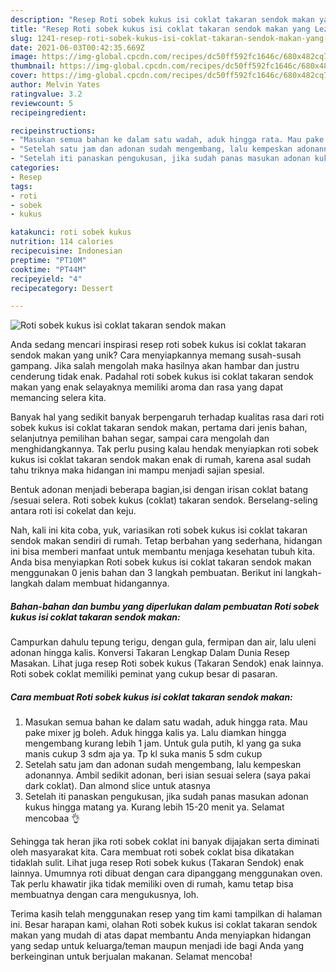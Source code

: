 ```yaml
---
description: "Resep Roti sobek kukus isi coklat takaran sendok makan yang Lezat Sekali"
title: "Resep Roti sobek kukus isi coklat takaran sendok makan yang Lezat Sekali"
slug: 1241-resep-roti-sobek-kukus-isi-coklat-takaran-sendok-makan-yang-lezat-sekali
date: 2021-06-03T00:42:35.669Z
image: https://img-global.cpcdn.com/recipes/dc50ff592fc1646c/680x482cq70/roti-sobek-kukus-isi-coklat-takaran-sendok-makan-foto-resep-utama.jpg
thumbnail: https://img-global.cpcdn.com/recipes/dc50ff592fc1646c/680x482cq70/roti-sobek-kukus-isi-coklat-takaran-sendok-makan-foto-resep-utama.jpg
cover: https://img-global.cpcdn.com/recipes/dc50ff592fc1646c/680x482cq70/roti-sobek-kukus-isi-coklat-takaran-sendok-makan-foto-resep-utama.jpg
author: Melvin Yates
ratingvalue: 3.2
reviewcount: 5
recipeingredient:

recipeinstructions:
- "Masukan semua bahan ke dalam satu wadah, aduk hingga rata. Mau pake mixer jg boleh. Aduk hingga kalis ya. Lalu diamkan hingga mengembang kurang lebih 1 jam. Untuk gula putih, kl yang ga suka manis cukup 3 sdm aja ya. Tp kl suka manis 5 sdm cukup"
- "Setelah satu jam dan adonan sudah mengembang, lalu kempeskan adonannya. Ambil sedikit adonan, beri isian sesuai selera (saya pakai dark coklat). Dan almond slice untuk atasnya"
- "Setelah iti panaskan pengukusan, jika sudah panas masukan adonan kukus hingga matang ya. Kurang lebih 15-20 menit ya. Selamat mencobaa 👌"
categories:
- Resep
tags:
- roti
- sobek
- kukus

katakunci: roti sobek kukus 
nutrition: 114 calories
recipecuisine: Indonesian
preptime: "PT10M"
cooktime: "PT44M"
recipeyield: "4"
recipecategory: Dessert

---
```



![Roti sobek kukus isi coklat takaran sendok makan](https://img-global.cpcdn.com/recipes/dc50ff592fc1646c/680x482cq70/roti-sobek-kukus-isi-coklat-takaran-sendok-makan-foto-resep-utama.jpg)

Anda sedang mencari inspirasi resep roti sobek kukus isi coklat takaran sendok makan yang unik? Cara menyiapkannya memang susah-susah gampang. Jika salah mengolah maka hasilnya akan hambar dan justru cenderung tidak enak. Padahal roti sobek kukus isi coklat takaran sendok makan yang enak selayaknya memiliki aroma dan rasa yang dapat memancing selera kita.

Banyak hal yang sedikit banyak berpengaruh terhadap kualitas rasa dari roti sobek kukus isi coklat takaran sendok makan, pertama dari jenis bahan, selanjutnya pemilihan bahan segar, sampai cara mengolah dan menghidangkannya. Tak perlu pusing kalau hendak menyiapkan roti sobek kukus isi coklat takaran sendok makan enak di rumah, karena asal sudah tahu triknya maka hidangan ini mampu menjadi sajian spesial.

Bentuk adonan menjadi beberapa bagian,isi dengan irisan coklat batang /sesuai selera. Roti sobek kukus (coklat) takaran sendok. Berselang-seling antara roti isi cokelat dan keju.


Nah, kali ini kita coba, yuk, variasikan roti sobek kukus isi coklat takaran sendok makan sendiri di rumah. Tetap berbahan yang sederhana, hidangan ini bisa memberi manfaat untuk membantu menjaga kesehatan tubuh kita. Anda bisa menyiapkan Roti sobek kukus isi coklat takaran sendok makan menggunakan 0 jenis bahan dan 3 langkah pembuatan. Berikut ini langkah-langkah dalam membuat hidangannya.

<!--inarticleads1-->

##### Bahan-bahan dan bumbu yang diperlukan dalam pembuatan Roti sobek kukus isi coklat takaran sendok makan:



Campurkan dahulu tepung terigu, dengan gula, fermipan dan air, lalu uleni adonan hingga kalis. Konversi Takaran Lengkap Dalam Dunia Resep Masakan. Lihat juga resep Roti sobek kukus (Takaran Sendok) enak lainnya. Roti sobek coklat memiliki peminat yang cukup besar di pasaran. 

<!--inarticleads2-->

##### Cara membuat Roti sobek kukus isi coklat takaran sendok makan:

1. Masukan semua bahan ke dalam satu wadah, aduk hingga rata. Mau pake mixer jg boleh. Aduk hingga kalis ya. Lalu diamkan hingga mengembang kurang lebih 1 jam. Untuk gula putih, kl yang ga suka manis cukup 3 sdm aja ya. Tp kl suka manis 5 sdm cukup
1. Setelah satu jam dan adonan sudah mengembang, lalu kempeskan adonannya. Ambil sedikit adonan, beri isian sesuai selera (saya pakai dark coklat). Dan almond slice untuk atasnya
1. Setelah iti panaskan pengukusan, jika sudah panas masukan adonan kukus hingga matang ya. Kurang lebih 15-20 menit ya. Selamat mencobaa 👌


Sehingga tak heran jika roti sobek coklat ini banyak dijajakan serta diminati oleh masyarakat kita. Cara membuat roti sobek coklat bisa dikatakan tidaklah sulit. Lihat juga resep Roti sobek kukus (Takaran Sendok) enak lainnya. Umumnya roti dibuat dengan cara dipanggang menggunakan oven. Tak perlu khawatir jika tidak memiliki oven di rumah, kamu tetap bisa membuatnya dengan cara mengukusnya, loh. 

Terima kasih telah menggunakan resep yang tim kami tampilkan di halaman ini. Besar harapan kami, olahan Roti sobek kukus isi coklat takaran sendok makan yang mudah di atas dapat membantu Anda menyiapkan hidangan yang sedap untuk keluarga/teman maupun menjadi ide bagi Anda yang berkeinginan untuk berjualan makanan. Selamat mencoba!
